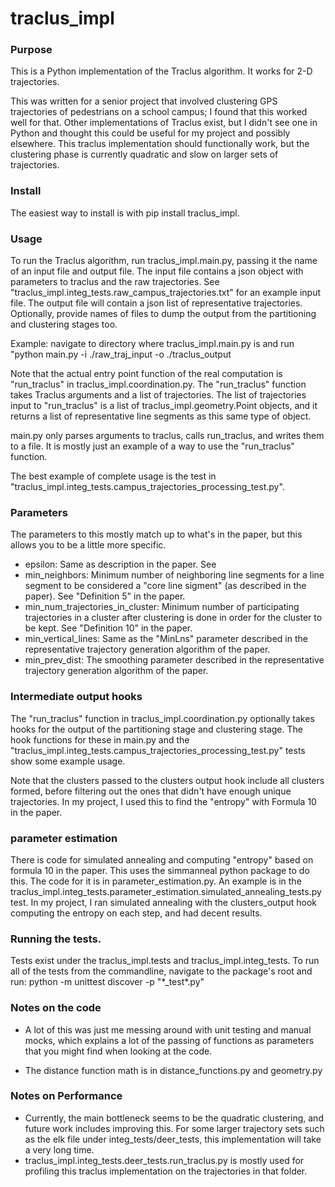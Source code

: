 # traclus_impl

### Purpose
This is a Python implementation of the Traclus algorithm. 
It works for 2-D trajectories. 

This was written for a senior project that involved clustering GPS trajectories of pedestrians on a school campus; I found that this worked well for that.
Other implementations of Traclus exist, but I didn't see one in Python and thought this could be useful for my project and possibly elsewhere.
This traclus implementation should functionally work, but the clustering phase is currently quadratic and slow on larger sets of trajectories.

### Install
The easiest way to install is with pip install traclus_impl.

### Usage
To run the Traclus algorithm, run traclus_impl.main.py, passing it the name of an input file and output file.
The input file contains a json object with parameters to traclus and the raw trajectories.
See "traclus_impl.integ_tests.raw_campus_trajectories.txt" for an example input file.
The output file will contain a json list of representative trajectories.
Optionally, provide names of files to dump the output from the partitioning and clustering stages too.

Example: navigate to directory where traclus_impl.main.py is and run "python main.py -i ./raw_traj_input -o ./traclus_output

Note that the actual entry point function of the real computation is "run_traclus" in traclus_impl.coordination.py.
The "run_traclus" function takes Traclus arguments and a list of trajectories. The list of trajectories input to "run_traclus"
is a list of traclus_impl.geometry.Point objects, and it returns a list of representative line segments as this same type of object.

main.py only parses arguments to traclus, calls run_traclus, and writes them to a file. 
It is mostly just an example of a way to use the "run_traclus" function.

The best example of complete usage is the test in "traclus_impl.integ_tests.campus_trajectories_processing_test.py".

### Parameters
The parameters to this mostly match up to what's in the paper, but this allows you to be a little more specific.

* epsilon: Same as description in the paper. See 
* min_neighbors: Minimum number of neighboring line segments for a line segment to be considered a "core line sigment" (as described in the paper).
See "Definition 5" in the paper.
* min_num_trajectories_in_cluster: Minimum number of participating trajectories in a cluster after clustering is done in order for the cluster to be kept.
See "Definition 10" in the paper.
* min_vertical_lines: Same as the "MinLns" parameter described in the representative trajectory generation algorithm of the paper.
* min_prev_dist: The smoothing parameter described in the representative trajectory generation algorithm of the paper.

### Intermediate output hooks ###
The "run_traclus" function in traclus_impl.coordination.py optionally takes hooks for the output of
the partitioning stage and clustering stage. The hook functions for these in main.py and the 
"traclus_impl.integ_tests.campus_trajectories_processing_test.py" tests show some example usage.

Note that the clusters passed to the clusters output hook include all clusters formed, before filtering out the ones that didn't have enough unique trajectories.
In my project, I used this to find the "entropy" with Formula 10 in the paper.

### parameter estimation
There is code for simulated annealing and computing "entropy" based on formula 10 in the paper. This uses the simmanneal python package to do this.
The code for it is in parameter_estimation.py. An example is in the traclus_impl.integ_tests.parameter_estimation.simulated_annealing_tests.py test.
In my project, I ran simulated annealing with the clusters_output hook computing the entropy on each step, and had decent results.

### Running the tests.
Tests exist under the traclus_impl.tests and traclus_impl.integ_tests.
To run all of the tests from the commandline, navigate to the package's root and run: python -m unittest discover -p "\*_test*.py"

### Notes on the code
* A lot of this was just me messing around with unit testing and manual mocks, which explains a lot of the passing of functions as 
parameters that you might find when looking at the code.

* The distance function math is in distance_functions.py and geometry.py

### Notes on Performance ###
* Currently, the main bottleneck seems to be the quadratic clustering, and future work includes improving this.
For some larger trajectory sets such as the elk file under integ_tests/deer_tests, this implementation will take a very long time.
* traclus_impl.integ_tests.deer_tests.run_traclus.py is mostly used for profiling this traclus implementation on the trajectories in that folder.

